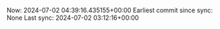 Now: 2024-07-02 04:39:16.435155+00:00 Earliest commit since sync: None Last sync: 2024-07-02 03:12:16+00:00
